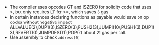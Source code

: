 - The compiler uses opcodes GT and ISZERO for solidity code that uses >, but only requires LT for >=, which saves 3 gas
- In certain instances declaring functions as payable would save on op codes without negative impact
ALLVALUE(2),DUP1(3),ISZERO(3),PUSH2(3),JUMPI(10),PUSH1(3),DUP1(3),REVERT(0),JUMPDEST(1),POP(2) about 21 gas per call.
- Use assembly to check ```address(0)```
